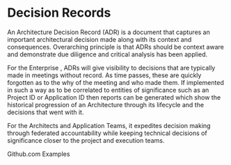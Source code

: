 # Decision Records

An Architecture Decision Record (ADR) is a document that captures an important architectural decision made along with its context and consequences. Overarching principle is that ADRs should be context aware and demonstrate due diligence and critical analysis has been applied.

For the Enterprise , ADRs will give visibility to decisions that are typically made in meetings without record. As time passes, these are quickly forgotten as to the why of the meeting and who made them.   If implemented in such a way as to be correlated to entities of significance such as an Project ID or Application ID then reports can be generated which show the historical progression of an Architecture through its lifecycle and the decisions that went with it.

For the Architects and Application Teams, it expedites decision making through federated accountability while keeping technical decisions of significance closer to the project and execution teams. 

Github.com Examples
